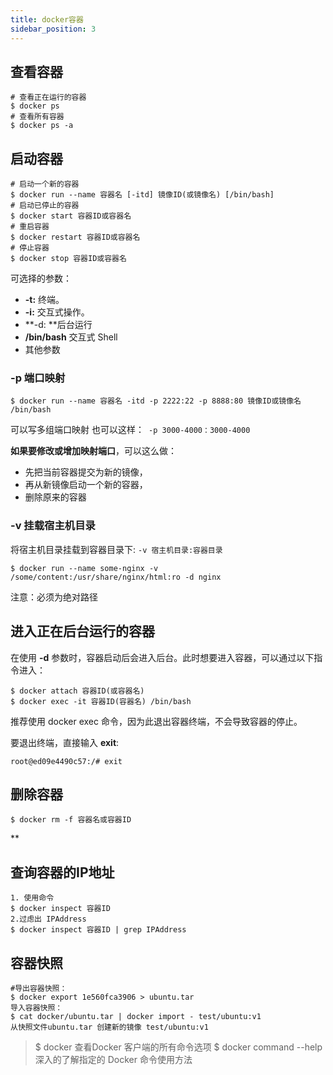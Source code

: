 ```yaml
---
title: docker容器
sidebar_position: 3
---
```


## 查看容器

```shell
# 查看正在运行的容器
$ docker ps
# 查看所有容器
$ docker ps -a
```

## 启动容器
```shell
# 启动一个新的容器
$ docker run --name 容器名 [-itd] 镜像ID(或镜像名) [/bin/bash]
# 启动已停止的容器
$ docker start 容器ID或容器名
# 重启容器
$ docker restart 容器ID或容器名
# 停止容器
$ docker stop 容器ID或容器名
```
可选择的参数：

- **-t:** 终端。
- **-i:** 交互式操作。
- **-d: **后台运行
- **/bin/bash** 交互式 Shell
- 其他参数

### -p 端口映射
```shell
$ docker run --name 容器名 -itd -p 2222:22 -p 8888:80 镜像ID或镜像名 /bin/bash
```
可以写多组端口映射
也可以这样：` -p 3000-4000：3000-4000`

**如果要修改或增加映射端口**，可以这么做：

- 先把当前容器提交为新的镜像，
- 再从新镜像启动一个新的容器，
- 删除原来的容器

### -v 挂载宿主机目录
将宿主机目录挂载到容器目录下: `-v 宿主机目录:容器目录`
```shell
$ docker run --name some-nginx -v /some/content:/usr/share/nginx/html:ro -d nginx
```
注意：必须为绝对路径


## 进入正在后台运行的容器

在使用 **-d** 参数时，容器启动后会进入后台。此时想要进入容器，可以通过以下指令进入：
```shell
$ docker attach 容器ID(或容器名)
$ docker exec -it 容器ID(容器名) /bin/bash
```
推荐使用 docker exec 命令，因为此退出容器终端，不会导致容器的停止。

要退出终端，直接输入 **exit**:
```shell
root@ed09e4490c57:/# exit
```

## 删除容器
```shell
$ docker rm -f 容器名或容器ID
```
**
## 查询容器的IP地址
```shell
1. 使用命令
$ docker inspect 容器ID
2.过虑出 IPAddress
$ docker inspect 容器ID | grep IPAddress
```

## 容器快照

```shell
#导出容器快照：
$ docker export 1e560fca3906 > ubuntu.tar
导入容器快照：
$ cat docker/ubuntu.tar | docker import - test/ubuntu:v1
从快照文件ubuntu.tar 创建新的镜像 test/ubuntu:v1
```




> $ docker 查看Docker 客户端的所有命令选项
> $ docker command --help  深入的了解指定的 Docker 命令使用方法

